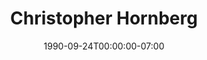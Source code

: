 ---
title: Christopher Hornberg
date: 1990-09-24T00:00:00-07:00
tags:
  - eagle
description:
draft: false
---